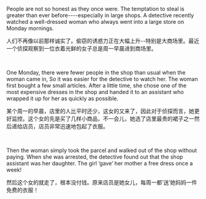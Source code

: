 People are not so honest as they once were. The temptation to steal is greater than ever before----especially in large shops. A detective recently watched a well-dressed woman who always went into a large store on Monday mornings.

人们不再像以前那样诚实了。偷窃的诱惑力正在大幅上升--特别是大商场里。最近一个侦探观察到一位衣着光鲜的女子总是周一早晨进到商场里。

    



One Monday, there were fewer people in the shop than usual when the woman came in, So it was easier for the detective to watch her. The woman first bought a few small articles. After a little time, she chose one of the most expensive dresses in the shop and handed it to an assistant who wrapped it up for her as quickly as possible.

某个周一的早晨，店里的人比平时还少，这女的又来了，因此对于侦探而言，她更好监控。这个女的先是买了几样小商品，不一会儿，她选了店里最贵的裙子之一然后递给店员，店员非常迅速地包起了衣服。

    



Then the woman simply took the parcel and walked out of the shop without paying. When she was arrested, the detective found out that the shop assistant was her daughter. The girl ‘gave’ her mother a free dress once a week!

然后这个女的就走了，根本没付钱。原来店员是她女儿，每周一都‘送’她妈妈一件免费的衣服！
